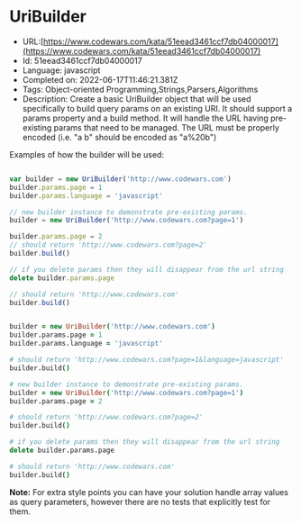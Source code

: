 # UriBuilder

 - URL:[https://www.codewars.com/kata/51eead3461ccf7db04000017](https://www.codewars.com/kata/51eead3461ccf7db04000017)
 - Id: 51eead3461ccf7db04000017
 - Language: javascript
 - Completed on: 2022-06-17T11:46:21.381Z
 - Tags: Object-oriented Programming,Strings,Parsers,Algorithms
 - Description:
Create a basic UriBuilder object that will be used specifically to build query params on an existing URI. It should support a params property and a build method. It will handle the URL having pre-existing params that need to be managed. The URL must be properly encoded (i.e. "a b" should be encoded as "a%20b")

Examples of how the builder will be used:

```javascript

var builder = new UriBuilder('http://www.codewars.com')
builder.params.page = 1
builder.params.language = 'javascript'

// new builder instance to demonstrate pre-existing params.
builder = new UriBuilder('http://www.codewars.com?page=1')

builder.params.page = 2
// should return 'http://www.codewars.com?page=2'
builder.build()

// if you delete params then they will disappear from the url string
delete builder.params.page

// should return 'http://www.codewars.com'
builder.build()

```

```coffeescript

builder = new UriBuilder('http://www.codewars.com')
builder.params.page = 1
builder.params.language = 'javascript'

# should return 'http://www.codewars.com?page=1&language=javascript'
builder.build() 

# new builder instance to demonstrate pre-existing params.
builder = new UriBuilder('http://www.codewars.com?page=1')
builder.params.page = 2

# should return 'http://www.codewars.com?page=2'
builder.build()

# if you delete params then they will disappear from the url string
delete builder.params.page

# should return 'http://www.codewars.com'
builder.build()

```

**Note:** For extra style points you can have your solution handle array values as query parameters, however there are no tests that explicitly test for them. 
